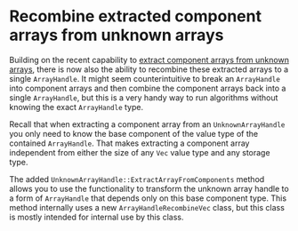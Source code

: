 # Recombine extracted component arrays from unknown arrays

Building on the recent capability to [extract component arrays from unknown
arrays](array-extract-component.md), there is now also the ability to
recombine these extracted arrays to a single `ArrayHandle`. It might seem
counterintuitive to break an `ArrayHandle` into component arrays and then
combine the component arrays back into a single `ArrayHandle`, but this is
a very handy way to run algorithms without knowing the exact `ArrayHandle`
type.

Recall that when extracting a component array from an `UnknownArrayHandle`
you only need to know the base component of the value type of the contained
`ArrayHandle`. That makes extracting a component array independent from
either the size of any `Vec` value type and any storage type.

The added `UnknownArrayHandle::ExtractArrayFromComponents` method allows
you to use the functionality to transform the unknown array handle to a
form of `ArrayHandle` that depends only on this base component type. This
method internally uses a new `ArrayHandleRecombineVec` class, but this
class is mostly intended for internal use by this class.
